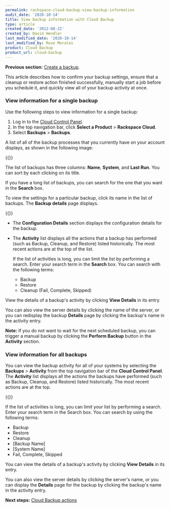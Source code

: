 ```yaml
---
permalink: rackspace-cloud-backup-view-backup-information
audit_date: '2020-10-14'
title: View backup information with Cloud Backup
type: article
created_date: '2012-08-22'
created_by: David Hendler
last_modified_date: '2020-10-14'
last_modified_by: Rose Morales
product: Cloud Backup
product_url: cloud-backup
---
```


**Previous section:** [Create a backup](/support/how-to/rackspace-cloud-backup-create-a-backup).

This article describes how to confirm your backup settings, ensure that a cleanup or restore action finished
successfully, manually start a job before you schedule it, and quickly view all of your backup activity at once.

### View information for a single backup

Use the following steps to view information for a single backup:

1. Log in to the [Cloud Control Panel](https://login.rackspace.com).
2. In the top navigation bar, click **Select a Product** > **Rackspace Cloud**.
3. Select **Backups** > **Backups**.

A list of all of the backup processes that you currently have on your account
displays, as shown in the following image:

{{<image src="1842-2039-IMG-1.png" alt="" title="">}}

The list of backups has three columns: **Name**, **System**, and **Last Run**. You can sort by each clicking on its title.

If you have a long list of backups, you can search for the one that you want in the **Search** box.

To view the settings for a particular backup, click its name in the list of backups. The **Backup details** page displays.

{{<image src="1842-2039-IMG-2.png" alt="" title="">}}

- The **Configuration Details** section displays the configuration details for the backup.

- The **Activity** list displays all the actions that a backup has performed (such as Backup, Cleanup, and Restore)
  listed historically. The most recent actions are at the top of the list.

  If the list of activities is long, you can limit the list by performing a search. Enter your search term in the
  **Search** box. You can search with the following terms:

  - Backup
  - Restore
  - Cleanup (Fail, Complete, Skipped)

View the details of a backup's activity by clicking **View Details** in its entry.

You can also view the server details by clicking the name of the server, or you can redisplay the backup **Details**
page by clicking the backup's name in the activity entry.

**Note:** If you do not want to wait for the next scheduled backup, you can trigger a manual backup by clicking
the **Perform Backup** button in the **Activity** section.

### View information for all backups

You can view the backup activity for all of your systems by selecting the **Backups** > **Activity** from the top
navigation bar of the **Cloud Control Panel**. The **Activity** list displays all the actions the backups have
performed (such as Backup, Cleanup, and Restore) listed historically. The most recent actions are at the  top.

{{<image src="1842-2039-IMG-3.png" alt="" title="">}}

If the list of activities is long, you can limit your list by performing a search. Enter your search term in the
Search box. You can search by using the following terms:

- Backup
- Restore
- Cleanup
- [Backup Name]
- [System Name]
- Fail, Complete, Skipped

You can view the details of a backup's activity by clicking **View Details** in its entry.

You can also view the server details by clicking the server's name, or you can display the **Details** page for
the backup by clicking the backup's name in the activity entry.

**Next steps:** [Cloud Backup actions](/support/how-to/rackspace-cloud-backup-backup-actions)
